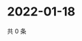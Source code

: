 # 2022-01-18

共 0 条

<!-- BEGIN WEIBO -->
<!-- 最后更新时间 Tue Jan 18 2022 21:24:51 GMT+0800 (China Standard Time) -->

<!-- END WEIBO -->
